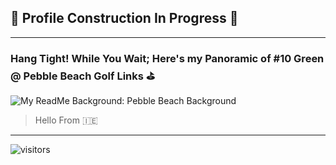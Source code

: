 ## 🚧 Profile Construction In Progress 🚧
---

### Hang Tight! While You Wait; Here's my Panoramic of #10 Green @ Pebble Beach Golf Links ⛳️
![My ReadMe Background: Pebble Beach Background](https://github.com/Stephen2697/Stephen2697/blob/main/PebbleBeachPanoramic.png)

> Hello From 🇮🇪  
> 


---
![visitors](https://visitor-badge.glitch.me/badge?page_id=Stephen2697)

